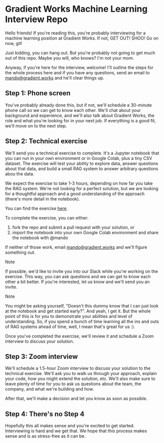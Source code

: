 # Gradient Works Machine Learning Interview Repo

Hello friends! If you're reading this, you're probably interviewing for a machine learning position at Gradient Works. If not, GET OUT! SHOO! Go on now, git!

Just kidding, you can hang out. But you're probably not going to get much out of this repo. Maybe you will, who knows? I'm not your mom.

Anyway, if you're here for the interview, welcome! I'll outline the steps for the whole process here and if you have any questions, send an email to mando@gradient.works and he'll clear things up.

## Step 1: Phone screen

You've probably already done this, but if not, we'll schedule a 30-minute phone call so we can get to know each other. We'll chat about your background and experience, and we'll also talk about Gradient Works, the role and what you're looking for in your next job. If everything is a good fit, we'll move on to the next step.

## Step 2: Technical exercise

We'll send you a technical exercise to complete. It's a Jupyter notebook that you can run in your own environment or in Google Colab, plus a tiny CSV dataset. The exercise will test your ability to explore data, answer questions about that data, and build a small RAG system to answer arbitrary questions abou the data.

We expect the exercise to take 1-3 hours, depending on how far you take the RAG system. We're not looking for a perfect solution, but we are looking for a thoughtful approach and a good understanding of the approach (there's more detail in the notebook).

You can find the exercise [here](./exercise.ipynb).

To complete the exercise, you can either:

1. fork the repo and submit a pull request with your solution, or
2. import the notebook into your own Google Colab environment and share the notebook with @mando

If neither of those work, email mando@gradient.works and we'll figure something out.

> [!NOTE]
>
> If possible, we'd like to invite you into our Slack while you're working on the exercise. This way, you can ask questions and we can get to know each other a bit better. If you're interested, let us know and we'll send you an invite.

> [!NOTE]
>
> You might be asking yourself, "Doesn't this dummy know that I can just look at the notebook and get started early?". And yeah, I get it. But the whole point of this is for you to demonstrate your abilities and level of understanding. So, if you spend a bunch of time learning all the ins and outs of RAG systems ahead of time, well, I mean that's great for us :).

Once you've completed the exercise, we'll review it and schedule a Zoom interview to discuss your solution.

## Step 3: Zoom interview

We'll schedule a 1.5-hour Zoom interview to discuss your solution to the technical exercise. We'll ask you to walk us through your approach, explain your code, how you might extend the solution, etc. We'll also make sure to leave plenty of time for you to ask us questions about the team, the company, and what we're building and how.

After that, we'll make a decision and let you know as soon as possible.

## Step 4: There's no Step 4

Hopefully this all makes sense and you're excited to get started. Interviewing is hard and we get that. We hope that this process makes sense and is as stress-free as it can be. 